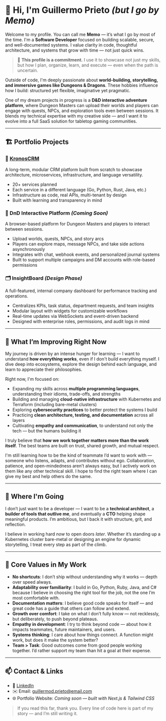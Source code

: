# 👋 Hi, I'm Guillermo Prieto *(but I go by Memo)*

Welcome to my profile. You can call me **Memo** — it’s what I go by most of the time. I'm a **Software Developer** focused on building scalable, secure, and well-documented systems. I value clarity in code, thoughtful architecture, and systems that grow with time — not just quick wins.

> 🎯 **This profile is a commitment.** I use it to showcase not just my skills, but how I plan, organize, learn, and execute — even when the path is uncertain.

Outside of code, I'm deeply passionate about **world-building, storytelling, and immersive games like Dungeons & Dragons**. These hobbies influence how I build: structured yet flexible, imaginative yet pragmatic.

One of my dream projects in progress is a **D\&D interactive adventure platform**, where Dungeon Masters can upload their worlds and players can engage with quests, NPCs, and exploration tools even between sessions. It blends my technical expertise with my creative side — and I want it to evolve into a full SaaS solution for tabletop gaming communities.

---

## 🏗️ Portfolio Projects

### 🧩 [KronosCRM](https://github.com/MemoD-Prieto/KronosCRM)

A long-term, modular CRM platform built from scratch to showcase architecture, microservices, infrastructure, and language versatility.

* 20+ services planned
* Each service in a different language (Go, Python, Rust, Java, etc.)
* Infrastructure as code, real APIs, multi-tenant by design
* Built with learning and transparency in mind

### 🧙 DnD Interactive Platform *(Coming Soon)*

A browser-based platform for Dungeon Masters and players to interact between sessions.

* Upload worlds, quests, NPCs, and story arcs
* Players can explore maps, message NPCs, and take side actions asynchronously
* Integrates with chat, webhook events, and personalized journal systems
* Built to support multiple campaigns and DM accounts with role-based permissions

### 🗂️ InsightBoard *(Design Phase)*

A full-featured, internal company dashboard for performance tracking and operations.

* Centralizes KPIs, task status, department requests, and team insights
* Modular layout with widgets for customizable workflows
* Real-time updates via WebSockets and event-driven backend
* Designed with enterprise roles, permissions, and audit logs in mind

---

## 🧗 What I’m Improving Right Now

My journey is driven by an intense hunger for learning — I want to understand **how everything works**, even if I don't build everything myself. I dive deep into ecosystems, explore the design behind each language, and learn to appreciate their philosophies.

Right now, I'm focused on:

* Expanding my skills across **multiple programming languages**, understanding their idioms, trade-offs, and strengths
* Building and managing **cloud-native infrastructure** with Kubernetes and Terraform (including bare-metal clusters)
* Exploring **cybersecurity practices** to better protect the systems I build
* Practicing **clean architecture, testing, and documentation** across all layers
* Cultivating **empathy and communication**, to understand not only the tech — but the humans building it

I truly believe that **how we work together matters more than the work itself**. The best teams are built on trust, shared growth, and mutual respect.

I'm still learning how to be the kind of teammate I’d want to work with — someone who listens, adapts, and contributes without ego. Collaboration, patience, and open-mindedness aren’t always easy, but I actively work on them like any other technical skill. I hope to find the right team where I can give my best and help others do the same.

---

## 🚀 Where I'm Going

I don’t just want to be a developer — I want to be a **technical architect**, a **builder of tools that outlive me**, and eventually a **CTO** helping shape meaningful products. I’m ambitious, but I back it with structure, grit, and reflection.

I believe in working hard *now* to open doors *later*. Whether it’s standing up a Kubernetes cluster bare-metal or designing an engine for dynamic storytelling, I treat every step as part of the climb.

---

## 💬 Core Values in My Work

* **No shortcuts**: I don’t ship without understanding why it works — depth over speed always.
* **Adaptability over familiarity**: I build in Go, Python, Ruby, Java, and C# because I believe in choosing the right tool for the job, not the one I’m most comfortable with.
* **Documentation matters**: I believe good code speaks for itself — and great code has a guide that others can follow and extend.
* **Growth over comfort**: I take on what I don’t fully know — not recklessly, but deliberately, to push beyond plateaus.
* **Empathy in development**: I try to think beyond code — about how it impacts teammates, future maintainers, and users.
* **Systems thinking**: I care about how things connect. A function might work, but does it make the system better?
* **Team > Task**: Good outcomes come from good people working together. I’d rather support my team than hit a goal at their expense.

---

## 📫 Contact & Links

* 🧠 [LinkedIn](https://www.linkedin.com/in/guillermo-daniel-prieto-romero/)
* ✉️ Email: [guillermod.prieto@email.com](mailto:guillermod.prieto@email.com)
* 🌐 Portfolio Website: *Coming soon — built with Next.js & Tailwind CSS*

> If you read this far, thank you. Every line of code here is part of my story — and I’m still writing it.
